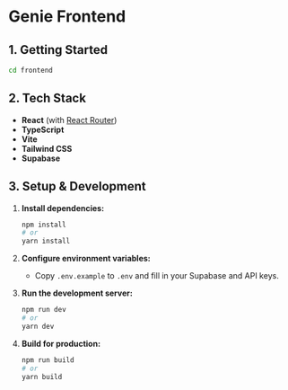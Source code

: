 # Genie Frontend

## 1. Getting Started

```bash
cd frontend
```

## 2. Tech Stack

- **React** (with [React Router](https://reactrouter.com/))
- **TypeScript**
- **Vite**
- **Tailwind CSS**
- **Supabase**

## 3. Setup & Development

1. **Install dependencies:**

   ```bash
   npm install
   # or
   yarn install
   ```

2. **Configure environment variables:**

   - Copy `.env.example` to `.env` and fill in your Supabase and API keys.

3. **Run the development server:**

   ```bash
   npm run dev
   # or
   yarn dev
   ```

4. **Build for production:**
   ```bash
   npm run build
   # or
   yarn build
   ```
